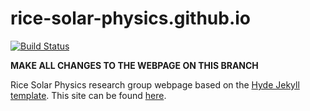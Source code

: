 # rice-solar-physics.github.io
[![Build Status](https://travis-ci.org/rice-solar-physics/rice-solar-physics.github.io.svg?branch=sources)](https://travis-ci.org/rice-solar-physics/rice-solar-physics.github.io)

**MAKE ALL CHANGES TO THE WEBPAGE ON THIS BRANCH**

Rice Solar Physics research group webpage based on the [Hyde Jekyll template](https://github.com/poole/hyde). This site can be found [here](http://rice-solar-physics.github.io).
